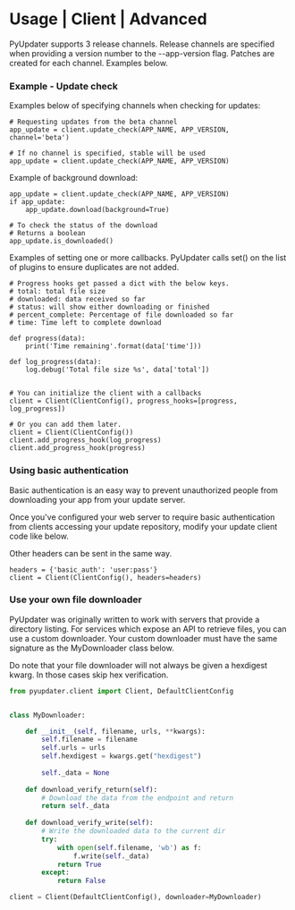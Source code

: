# Usage | Client | Advanced
PyUpdater supports 3 release channels. Release channels are specified when providing a version number to the --app-version flag. Patches are created for each channel. Examples below.

### Example - Update check

Examples below of specifying channels when checking for updates:
```
# Requesting updates from the beta channel
app_update = client.update_check(APP_NAME, APP_VERSION, channel='beta')

# If no channel is specified, stable will be used
app_update = client.update_check(APP_NAME, APP_VERSION)
```

Example of background download:
```
app_update = client.update_check(APP_NAME, APP_VERSION)
if app_update:
    app_update.download(background=True)

# To check the status of the download
# Returns a boolean
app_update.is_downloaded()
```

Examples of setting one or more callbacks. PyUpdater calls set() on the list of plugins to ensure duplicates are not added.
```
# Progress hooks get passed a dict with the below keys.
# total: total file size
# downloaded: data received so far
# status: will show either downloading or finished
# percent_complete: Percentage of file downloaded so far
# time: Time left to complete download

def progress(data):
    print('Time remaining'.format(data['time']))

def log_progress(data):
    log.debug('Total file size %s', data['total'])


# You can initialize the client with a callbacks
client = Client(ClientConfig(), progress_hooks=[progress, log_progress])

# Or you can add them later.
client = Client(ClientConfig())
client.add_progress_hook(log_progress)
client.add_progress_hook(progress)
```

### Using basic authentication

Basic authentication is an easy way to prevent unauthorized people from downloading your app from your update server.

Once you've configured your web server to require basic authentication from clients accessing your update repository, modify your update client code like below.

Other headers can be sent in the same way.
```
headers = {'basic_auth': 'user:pass'}
client = Client(ClientConfig(), headers=headers)
```


### Use your own file downloader
PyUpdater was originally written to work with servers that provide a directory listing.
For services which expose an API to retrieve files, you can use a custom downloader.
Your custom downloader must have the same signature as the MyDownloader class below.

Do note that your file downloader will not always be given a hexdigest kwarg. In those
cases skip hex verification.

```python
from pyupdater.client import Client, DefaultClientConfig


class MyDownloader:

    def __init__(self, filename, urls, **kwargs):
        self.filename = filename
        self.urls = urls
        self.hexdigest = kwargs.get("hexdigest")
        
        self._data = None
    
    def download_verify_return(self):
        # Download the data from the endpoint and return
        return self._data
    
    def download_verify_write(self):
        # Write the downloaded data to the current dir
        try:
            with open(self.filename, 'wb') as f:
                f.write(self._data)
            return True
        except:
            return False

client = Client(DefaultClientConfig(), downloader=MyDownloader)

```

